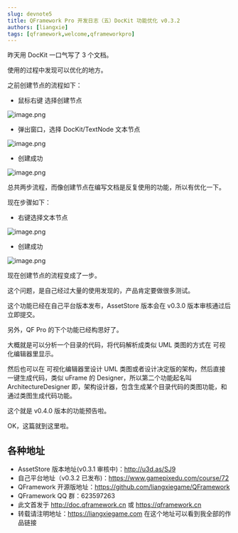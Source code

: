 ```yaml
---
slug: devnote5
title: QFramework Pro 开发日志（五）DocKit 功能优化 v0.3.2
authors: [liangxie]
tags: [qframework,welcome,qframeworkpro]
---
```


昨天用 DocKit 一口气写了 3 个文档。

使用的过程中发现可以优化的地方。

之前创建节点的流程如下：

* 鼠标右键 选择创建节点

![image.png](https://file.liangxiegame.com/d093115c-360d-4b9f-9522-ee448db5c196.png)

* 弹出窗口，选择 DocKit/TextNode 文本节点

![image.png](https://file.liangxiegame.com/33411149-700d-4185-bcd1-fb1b0497868c.png)

* 创建成功

![image.png](https://file.liangxiegame.com/628c2c7b-51ed-47cd-a680-335844891626.png)

总共两步流程，而像创建节点在编写文档是反复使用的功能，所以有优化一下。

现在步骤如下：

* 右键选择文本节点

![image.png](https://file.liangxiegame.com/67735aa3-dd73-460a-86d6-a855b654496c.png)

* 创建成功

![image.png](https://file.liangxiegame.com/628c2c7b-51ed-47cd-a680-335844891626.png)

现在创建节点的流程变成了一步。

这个问题，是自己经过大量的使用发现的，产品肯定要做很多测试。

这个功能已经在自己平台版本发布，AssetStore 版本会在 v0.3.0 版本审核通过后立即提交。

另外，QF Pro 的下个功能已经构思好了。

大概就是可以分析一个目录的代码，将代码解析成类似 UML 类图的方式在 可视化编辑器里显示。

然后也可以在 可视化编辑器里设计 UML 类图或者设计决定版的架构，然后直接一键生成代码，类似 uFrame 的 Designer，所以第二个功能起名叫 ArchitectureDesigner 即，架构设计器，包含生成某个目录代码的类图功能，和通过类图生成代码功能。

这个就是 v0.4.0 版本的功能预告啦。

OK，这篇就到这里啦。

## 各种地址

* AssetStore 版本地址(v0.3.1 审核中)：http://u3d.as/SJ9
* 自己平台地址（v0.3.2 已发布)：https://www.gamepixedu.com/course/72
* QFramework 开源版地址：https://github.com/liangxiegame/QFramework
* QFramework QQ 群：623597263
* 此文首发于 http://doc.qframework.cn 或 https://qframework.cn
* 转载请注明地址：https://liangxiegame.com  在这个地址可以看到我全部的作品链接